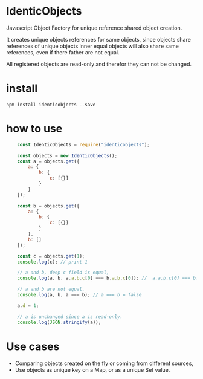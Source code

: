 # IdenticObjects
    
Javascript Object Factory for unique reference shared object creation.

It creates unique objects references for same objects, since objects
share references of unique objects inner equal objects will also share 
same references, even if there father are not equal.

All registered objects are read-only and therefor they can not be changed.

# install

`npm install identicobjects --save`

# how to use

```javascript
    const IdenticObjects = require("identicobjects");

    const objects = new IdenticObjects();
    const a = objects.get({
        a: {
            b: {
                c: [{}]
            }
        }
    });

    const b = objects.get({
        a: {
            b: {
                c: [{}]
            }
        },
        b: []
    });

    const c = objects.get(1);
    console.log(c); // print 1

    // a and b, deep c field is equal,
    console.log(a, b, a.a.b.c[0] === b.a.b.c[0]); //  a.a.b.c[0] === b.a.b.c[0] = true

    // a and b are not equal,
    console.log(a, b, a === b); // a === b = false

    a.d = 1;

    // a is unchanged since a is read-only.
    console.log(JSON.stringify(a));
```

# Use cases

  * Comparing objects created on the fly or coming from different sources,
  * Use objects as unique key on a Map, or as a unique Set value.

